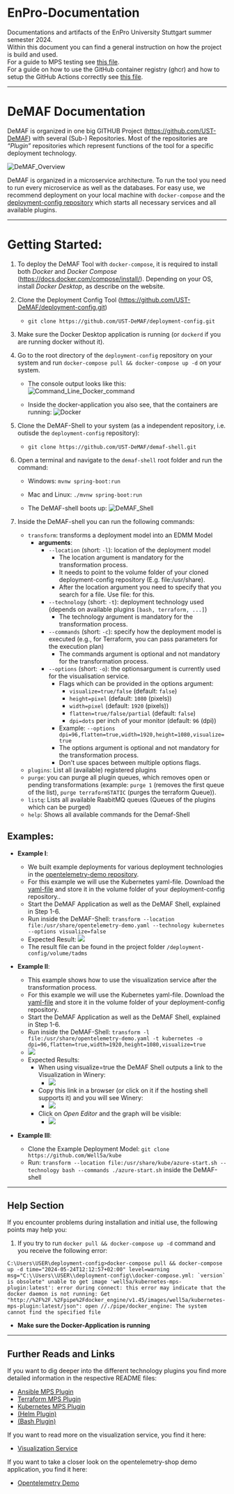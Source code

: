 # EnPro-Documentation
Documentations and artifacts of the EnPro University Stuttgart summer semester 2024.  
Within this document you can find a general instruction on how the project is build and used.  
For a guide to MPS testing see [this file](mps-testing/README.md).  
For a guide on how to use the GitHub container registry (ghcr) and how to setup the GitHub Actions correctly see [this file](ghcr/README.md).

---
# DeMAF Documentation

DeMAF is organized in one big GITHUB Project (https://github.com/UST-DeMAF) with several (Sub-) Repositories. 
Most of the repositories are *“Plugin”* repositories which represent functions of the tool for a specific deployment technology.

![DeMAF_Overview](resources/images/DeMAF_Overview_2.png)

DeMAF is organized in a microservice architecture. To run the tool you need to run every microservice as well as the databases. For easy use, we recommend deployment on your local machine with `docker-compose` and the [deployment-config repository](https://github.com/UST-DeMAF/deployment-config/tree/main) which starts all necessary services and all available plugins.

---

# Getting Started:
1. To deploy the DeMAF Tool with `docker-compose`, it is required to install both *Docker* and *Docker Compose* (https://docs.docker.com/compose/install/). Depending on your OS, install *Docker Desktop*, as describe on the website.

2. Clone the Deployment Config Tool (https://github.com/UST-DeMAF/deployment-config.git) 
    -	`git clone https://github.com/UST-DeMAF/deployment-config.git`

3. Make sure the Docker Desktop application is running (or `dockerd` if you are running docker without it).

4. Go to the root directory of the `deployment-config` repository on your system and run `docker-compose pull && docker-compose up -d` on your system.
    - The console output looks like this:
      ![Command_Line_Docker_command](resources/images/docker_compose_pull_docker_compose_compose.jpg)

    - Inside the docker-application you also see, that the containers are running:
      ![Docker](resources/images/docker_container.jpg)

5.	Clone the DeMAF-Shell to your system (as a independent repository, i.e. outisde the `deployment-config` repository):
    - `git clone https://github.com/UST-DeMAF/demaf-shell.git`

6.	Open a terminal and navigate to the `demaf-shell` root folder and run the command: 
    - Windows: `mvnw spring-boot:run`
    - Mac and Linux: `./mvnw spring-boot:run`

    - The DeMAF-shell boots up:
      ![DeMAF_Shell](resources/images/DeMAF_Shell.jpg)
 
7.	Inside the DeMAF-shell you can run the following commands:
    - `transform`: transforms a deployment model into an EDMM Model
      - **arguments**: 
        - `--location` (short: `-l`): location of the deployment model
            -  The location argument is mandatory for the transformation process.
            -  It needs to point to the volume folder of your cloned deployment-config repository (E.g. file:/usr/share).
            -  After the location argument you need to specify that you search for a file. Use file: for this.
        - `--technology` (short: `-t`): deployment technology used (depends on available plugins `[bash, terraform, ...]`)
            -  The technology argument is mandatory for the transformation process.
        - `--commands` (short: `-c`): specify how the deployment model is executed (e.g., for Terraform, you can pass parameters for the execution plan)
            - The commands argument is optional and not mandatory for the transformation process.
        - `--options` (short: `-o`):  the optionsargument is currently used for the visualisation service.
            - Flags which can be provided in the options argument:
              - `visualize=true/false` (default: `false`)
              - `height=pixel` (default: `1080` (pixels))
              - `width=pixel` (default: `1920` (pixels))
              - `flatten=true/false/partial` (default: `false`)
              - `dpi=dots` per inch of your monitor (default: `96` (dpi))
            - Example: `--options dpi=96,flatten=true,width=1920,height=1080,visualize=true`
            - The options argument is optional and not mandatory for the transformation process.
            - Don't use spaces between multiple options flags.
    - `plugins`: List all (available) registered plugins
    - `purge`: you can purge all plugin queues, which removes open or pending transformations (example: `purge 1` (removes the first queue of the list), `purge terraformSTATIC` (purges the terraform Queue)).
    - `listq`: Lists all available RaabitMQ queues (Queues of the plugins which can be purged)
    - `help`: Shows all available commands for the Demaf-Shell
## Examples:
* **Example I**:
    * We built example deployments for various deployment technologies in the [opentelemetry-demo repository](https://github.com/UST-DeMAF/opentelemetry-demo/tree/main).
    * For this example we will use the Kubernetes yaml-file. Download the [yaml-file](https://github.com/UST-DeMAF/opentelemetry-demo/blob/main/kubernetes/opentelemetry-demo.yaml) and store it in the volume folder of your deployment-config repository..
    * Start the DeMAF Application as well as the DeMAF Shell, explained in Step 1-6.
    * Run inside the DeMAF-Shell: ```transform --location file:/usr/share/opentelemetry-demo.yaml --technology kubernetes --options visualize=false```
    * Expected Result:
      ![](resources/images/result_ex1.png)
    * The result file can be found in the project folder `/deployment-config/volume/tadms`
    
 * **Example II**:
     * This example shows how to use the visualization service after the transformation process.
     * For this example we will use the Kubernetes yaml-file. Download the [yaml-file](https://github.com/UST-DeMAF/opentelemetry-demo/blob/main/kubernetes/opentelemetry-demo.yaml) and store it in the volume folder of your deployment-config repository.
     * Start the DeMAF Application as well as the DeMAF Shell, explained in Step 1-6.
     * Run inside the DeMAF-Shell: ```transform -l file:/usr/share/opentelemetry-demo.yaml -t kubernetes -o dpi=96,flatten=true,width=1920,height=1080,visualize=true```
     * ![](resources/images/demaf_vis.png)
     * Expected Results:
        * When using visualize=true the DeMAF Shell outputs a link to the Visualization in Winery:
             * ![](resources/images/demaf_vis.png)
        * Copy this link in a browser (or click on it if the hosting shell supports it) and you will see Winery:
             * ![](resources/images/winery_open_editor.png)
        * Click on _Open Editor_ and the graph will be visible:
            * ![](resources/images/Winery_graph.png)

* **Example III**:
    * Clone the Example Deployment Model: `git clone https://github.com/Well5a/kube`
    * Run: ```transform --location file:/usr/share/kube/azure-start.sh --technology bash --commands ./azure-start.sh``` inside the DeMAF-shell
      
---
## Help Section
If you encounter problems during installation and initial use, the following points may help you:

1. If you try to run `docker pull && docker-compose up -d` command and you receive the following error:
  ```log
  C:\Users\USER\deployment-config>docker-compose pull && docker-compose up -d time="2024-05-24T12:12:57+02:00" level=warning msg="C:\\Users\\USER\\deployment-config\\docker-compose.yml: `version` is obsolete" unable to get image 'well5a/kubernetes-mps-plugin:latest': error during connect: this error may indicate that the docker daemon is not running: Get "http://%2F%2F.%2Fpipe%2Fdocker_engine/v1.45/images/well5a/kubernetes-mps-plugin:latest/json": open //./pipe/docker_engine: The system cannot find the specified file
  ```
  - **Make sure the Docker-Application is running**


---
## Further Reads and Links
If you want to dig deeper into the different technology plugins you find more detailed information in the respective README files:
* [Ansible MPS Plugin](https://github.com/UST-DeMAF/ansible-mps-plugin)
* [Terraform MPS Plugin](https://github.com/UST-DeMAF/terraform-mps-plugin)
* [Kubernetes MPS Plugin](https://github.com/UST-DeMAF/kubernetes-mps-plugin)
* [(Helm Plugin)](https://github.com/UST-DeMAF/helm-plugin)
* [(Bash Plugin)](https://github.com/UST-DeMAF/bash-plugin)

If you want to read more on the visualization service, you find it here:
* [Visualization Service](https://github.com/UST-DeMAF/visualization-service)

If you want to take a closer look on the opentelemetry-shop demo application, you find it here:
* [Opentelemetry Demo](https://github.com/UST-DeMAF/opentelemetry-demo)